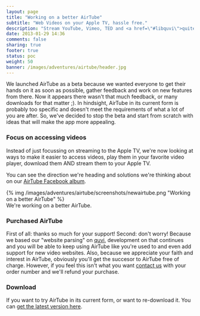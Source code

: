 ```yaml
---
layout: page
title: "Working on a better AirTube"
subtitle: "Web Videos on your Apple TV, hassle free."
description: "Stream YouTube, Vimeo, TED and <a href=\"#libquvi\">quite a few other Web Videos</a> to your Apple TV. Straight from your Mac's browser; no iPad, iPhone or Jailbreak required."
date: 2013-01-29 14:36
comments: false
sharing: true
footer: true
status: poc
weight: 50
banner: /images/adventures/airtube/header.jpg
---
```


We launched AirTube as a beta because we wanted everyone to get their hands on it as soon as possible, gather feedback and work on new features from there. Now it appears there wasn't that much feedback, or many downloads for that matter ;). In hindsight, AirTube in its current form is probably too specific and doesn't meet the requirements of what a lot of you are after. So, we've decided to stop the beta and start from scratch with ideas that will make the app more appealing.

### Focus on accessing videos

Instead of just focussing on streaming to the Apple TV, we're now looking at ways to make it easier to access videos, play them in your favorite video player, download them AND stream them to your Apple TV.

You can see the direction we're heading and solutions we're thinking about on our [AirTube Facebook album](https://www.facebook.com/media/set/?set=a.516156431755767.1073741825.258360977535315&type=3).

<div class="thumbnail">
{% img /images/adventures/airtube/screenshots/newairtube.png "Working on a better AirTube" %}
<div class="caption">
We're working on a better AirTube.
</div>
</div>

### Purchased AirTube

First of all: thanks so much for your support! Second: don't worry! Because we based our "website parsing" on [quvi](http://quvi.sourceforge.net/), development on that continues and you will be able to keep using AirTube like you're used to and even add support for new video websites. Also, because we appreciate your faith and interest in AirTube, obviously you'll get the succesor to AirTube free of charge. However, if you feel this isn't what you want [contact us](mailto:support@dangercove.com) with your order number and we'll refund your purchase.

### Download

If you want to try AirTube in its current form, or want to re-download it. You can [get the latest version here](/airtube/download).
